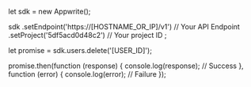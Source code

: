 let sdk = new Appwrite();

sdk
    .setEndpoint('https://[HOSTNAME_OR_IP]/v1') // Your API Endpoint
    .setProject('5df5acd0d48c2') // Your project ID
;

let promise = sdk.users.delete('[USER_ID]');

promise.then(function (response) {
    console.log(response); // Success
}, function (error) {
    console.log(error); // Failure
});